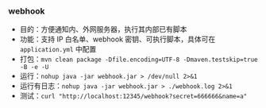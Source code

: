 ### webhook
- 目的：方便通知内、外网服务器，执行其内部已有脚本
- 功能：支持 IP 白名单、webhook 密钥、可执行脚本，具体可在 `application.yml` 中配置
- 打包：`mvn clean package -Dfile.encoding=UTF-8 -Dmaven.testskip=true -B -e -U`
- 运行：`nohup java -jar webhook.jar > /dev/null 2>&1`
- 运行有日志：`nohup java -jar webhook.jar > ./webhook.log 2>&1`
- 测试：`curl "http://localhost:12345/webhook?secret=666666&name=a"` 
```
